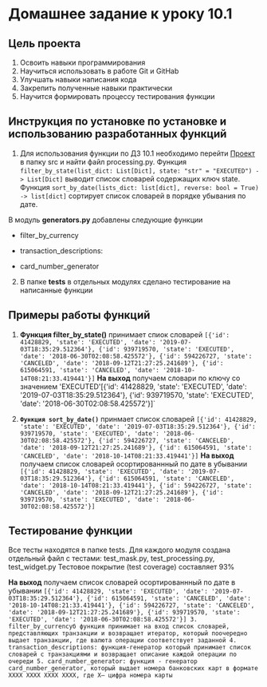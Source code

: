 # Домашнее задание к уроку 10.1
## Цель проекта
1. Освоить навыки программирования
2. Научиться использовать в работе Git и GitHab
3. Улучшать навыки написания кода
4. Закрепить полученные навыки практически
5. Научится формировать процессу тестирования функции
## Инструкция по установке по установке и использованию разработанных функций
1. Для использования функции по ДЗ 10.1 необходимо перейти [Проект](https://github.com/Aptekar09/HomeWork/tree/main) в папку src  и найти  файл processing.py.  Функция ```filter_by_state(list_dict: List[Dict], state: "str" = "EXECUTED") -> List[Dict]``` выводит список словарей содержащих ключ state.
Функция ```sort_by_date(lists_dict: list[dict], reverse: bool = True) -> list[dict]``` сортирует список словарей в порядке убывания по дате.

В модуль **generators.py** добавлены следующие функции
- filter_by_currency
- transaction_descriptions:
    
- card_number_generator
2. В папке **tests** в отдельных модулях сделано тестирование на написанные функции


## Примеры работы функций
1. **Функция filter_by_state()** принимает спиок словарей `[{'id': 41428829, 'state': 'EXECUTED', 'date': '2019-07-03T18:35:29.512364'}, {'id': 939719570, 'state': 'EXECUTED', 'date': '2018-06-30T02:08:58.425572'}, {'id': 594226727, 'state': 'CANCELED', 'date': '2018-09-12T21:27:25.241689'}, {'id': 615064591, 'state': 'CANCELED', 'date': '2018-10-14T08:21:33.419441'}]`
**На выход** получаем словари по ключу со значением 'EXECUTED'[{'id': 41428829, 'state': 'EXECUTED', 'date': '2019-07-03T18:35:29.512364'}, {'id': 939719570, 'state': 'EXECUTED', 'date': '2018-06-30T02:08:58.425572'}]`

2. **`Функция sort_by_date()`** принмает список словарей `[{'id': 41428829, 'state': 'EXECUTED', 'date': '2019-07-03T18:35:29.512364'}, {'id': 939719570, 'state': 'EXECUTED', 'date': '2018-06-30T02:08:58.425572'}, {'id': 594226727, 'state': 'CANCELED', 'date': '2018-09-12T21:27:25.241689'}, {'id': 615064591, 'state': 'CANCELED', 'date': '2018-10-14T08:21:33.419441'}]`
**На выход** получаем список словарей осортированнный по дате в убывании `[{'id': 41428829, 'state': 'EXECUTED', 'date': '2019-07-03T18:35:29.512364'}, {'id': 615064591, 'state': 'CANCELED', 'date': '2018-10-14T08:21:33.419441'}, {'id': 594226727, 'state': 'CANCELED', 'date': '2018-09-12T21:27:25.241689'}, {'id': 939719570, 'state': 'EXECUTED', 'date': '2018-06-30T02:08:58.425572'}]`

## Тестирование функции
Все тесты находятся в папке tests. Для каждого модуля создана отдельный файл с тестами: test_mask.py, test_processing.py, test_widget.py
Тестовое покрытие (test coverage) составляет 93%

**На выход** получаем список словарей осортированнный по дате в убывании `[{'id': 41428829, 'state': 'EXECUTED', 'date': '2019-07-03T18:35:29.512364'}, {'id': 615064591, 'state': 'CANCELED', 'date': '2018-10-14T08:21:33.419441'}, {'id': 594226727, 'state': 'CANCELED', 'date': '2018-09-12T21:27:25.241689'}, {'id': 939719570, 'state': 'EXECUTED', 'date': '2018-06-30T02:08:58.425572'}]
3. filter_by_currencyб функция принимает на вход список словарей, представляющих транзакции и возвращает итератор,
     который поочередно выдает транзакции, где валюта операции соответствует заданной
4. transaction_descriptions:
    функция-генератор который принимает список словарей с транзакциями и возвращает описание каждой операции по очереди
5. card_number_generator: функция - генератор card_number_generator, который выдает номера банковских карт в формате
XXXX XXXX XXXX XXXX, где X— цифра номера карты`